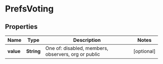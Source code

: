 # PrefsVoting

## Properties
Name | Type | Description | Notes
------------ | ------------- | ------------- | -------------
**value** | **String** | One of: disabled, members, observers, org or public |  [optional]
